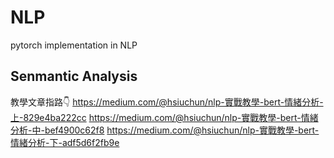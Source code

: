# NLP
pytorch implementation in NLP

## Senmantic Analysis
教學文章指路👇
https://medium.com/@hsiuchun/nlp-實戰教學-bert-情緒分析-上-829e4ba222cc
https://medium.com/@hsiuchun/nlp-實戰教學-bert-情緒分析-中-bef4900c62f8
https://medium.com/@hsiuchun/nlp-實戰教學-bert-情緒分析-下-adf5d6f2fb9e
